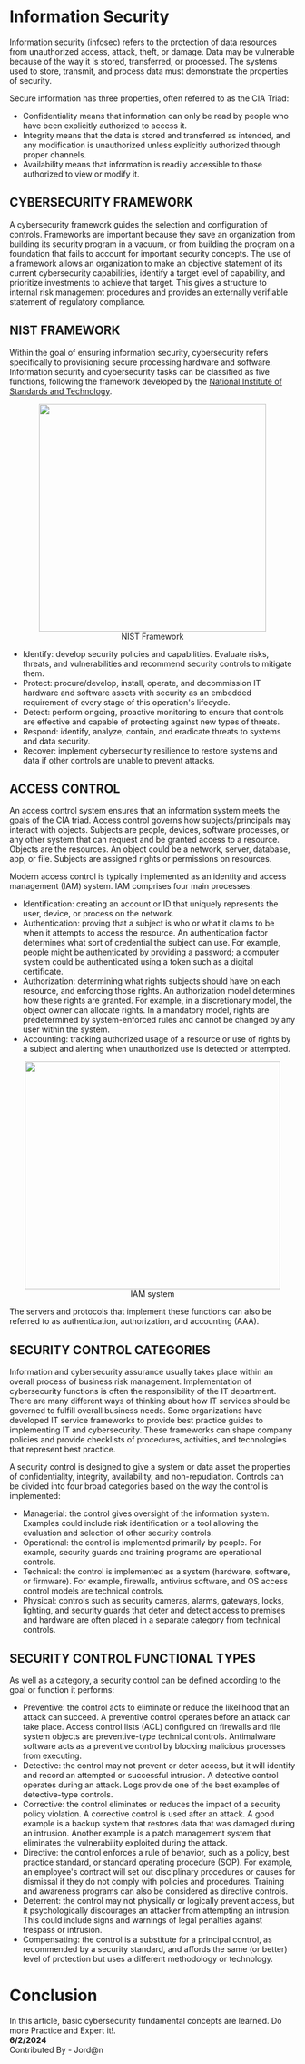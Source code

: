 #  Information Security
Information security (infosec) refers to the protection of data resources from unauthorized access, attack, theft, or damage.
Data may be vulnerable because of the way it is stored, transferred, or processed. The systems used to store, transmit, and process data must demonstrate the properties of security.

Secure information has three properties, often referred to as the CIA Triad:
- Confidentiality means that information can only be read by people who have been explicitly authorized to access it.
- Integrity means that the data is stored and transferred as intended, and any modification is unauthorized unless explicitly authorized through proper channels.
- Availability means that information is readily accessible to those authorized to view or modify it.

##  CYBERSECURITY FRAMEWORK
A cybersecurity framework guides the selection and configuration of controls. Frameworks are important because they save an organization from building its security program in a vacuum, or from building the program on a foundation that fails to account for important security concepts.
The use of a framework allows an organization to make an objective statement of its current cybersecurity capabilities, identify a target level of capability, and prioritize investments to achieve that target.
This gives a structure to internal risk management procedures and provides an externally verifiable statement of regulatory compliance.

##  NIST FRAMEWORK
Within the goal of ensuring information security, cybersecurity refers specifically to provisioning secure processing hardware and software.
Information security and cybersecurity tasks can be classified as five functions, following the framework developed by the [National Institute of Standards and Technology](https://nist.gov/cyberframework/online-learning/five-functions).

<p align="center"><img src="https://github.com/AungZayMyo/Defensive-Security/assets/154745254/dbc62b44-bdbd-49ac-9e22-e331e563be5a" width="400px" height=400px"><br> NIST Framework </p>

- Identify: develop security policies and capabilities. Evaluate risks, threats, and vulnerabilities and recommend security controls to mitigate them.
- Protect: procure/develop, install, operate, and decommission IT hardware and software assets with security as an embedded requirement of every stage of this operation's lifecycle.
- Detect: perform ongoing, proactive monitoring to ensure that controls are effective and capable of protecting against new types of threats.
- Respond: identify, analyze, contain, and eradicate threats to systems and data security.
- Recover: implement cybersecurity resilience to restore systems and data if other controls are unable to prevent attacks.

##  ACCESS CONTROL
An access control system ensures that an information system meets the goals of the CIA triad. Access control governs how subjects/principals may interact with objects.
Subjects are people, devices, software processes, or any other system that can request and be granted access to a resource. Objects are the resources.
An object could be a network, server, database, app, or file. Subjects are assigned rights or permissions on resources.

Modern access control is typically implemented as an identity and access management (IAM) system. IAM comprises four main processes:
- Identification: creating an account or ID that uniquely represents the user, device, or process on the network.
- Authentication: proving that a subject is who or what it claims to be when it attempts to access the resource. An authentication factor determines what sort of credential the subject can use. For example, people might be authenticated by providing a password; a computer system could be authenticated using a token such as a digital certificate.
- Authorization: determining what rights subjects should have on each resource, and enforcing those rights. An authorization model determines how these rights are granted. For example, in a discretionary model, the object owner can allocate rights. In a mandatory model, rights are predetermined by system-enforced rules and cannot be changed by any user within the system.
- Accounting: tracking authorized usage of a resource or use of rights by a subject and alerting when unauthorized use is detected or attempted.

<p align="center"><img src="https://github.com/AungZayMyo/Defensive-Security/assets/154745254/1ff7d658-baba-40ee-829a-4bd0216aea4f" width="450px" height=400px"><br> IAM system </p>

The servers and protocols that implement these functions can also be referred to as authentication, authorization, and accounting (AAA).

##  SECURITY CONTROL CATEGORIES
Information and cybersecurity assurance usually takes place within an overall process of business risk management. Implementation of cybersecurity functions is often the responsibility of the IT department.
There are many different ways of thinking about how IT services should be governed to fulfill overall business needs.
Some organizations have developed IT service frameworks to provide best practice guides to implementing IT and cybersecurity. These frameworks can shape company policies and provide checklists of procedures, activities, and technologies that represent best practice.

A security control is designed to give a system or data asset the properties of confidentiality, integrity, availability, and non-repudiation. Controls can be divided into four broad categories based on the way the control is implemented:
- Managerial: the control gives oversight of the information system. Examples could include risk identification or a tool allowing the evaluation and selection of other security controls.
- Operational: the control is implemented primarily by people. For example, security guards and training programs are operational controls.
- Technical: the control is implemented as a system (hardware, software, or firmware). For example, firewalls, antivirus software, and OS access control models are technical controls.
- Physical: controls such as security cameras, alarms, gateways, locks, lighting, and security guards that deter and detect access to premises and hardware are often placed in a separate category from technical controls.

##  SECURITY CONTROL FUNCTIONAL TYPES
As well as a category, a security control can be defined according to the goal or function it performs:

- Preventive: the control acts to eliminate or reduce the likelihood that an attack can succeed. A preventive control operates before an attack can take place. Access control lists (ACL) configured on firewalls and file system objects are preventive-type technical controls. Antimalware software acts as a preventive control by blocking malicious processes from executing.
- Detective: the control may not prevent or deter access, but it will identify and record an attempted or successful intrusion. A detective control operates during an attack. Logs provide one of the best examples of detective-type controls.
- Corrective: the control eliminates or reduces the impact of a security policy violation. A corrective control is used after an attack. A good example is a backup system that restores data that was damaged during an intrusion. Another example is a patch management system that eliminates the vulnerability exploited during the attack.
- Directive: the control enforces a rule of behavior, such as a policy, best practice standard, or standard operating procedure (SOP). For example, an employee's contract will set out disciplinary procedures or causes for dismissal if they do not comply with policies and procedures. Training and awareness programs can also be considered as directive controls.
- Deterrent: the control may not physically or logically prevent access, but it psychologically discourages an attacker from attempting an intrusion. This could include signs and warnings of legal penalties against trespass or intrusion.
- Compensating: the control is a substitute for a principal control, as recommended by a security standard, and affords the same (or better) level of protection but uses a different methodology or technology.

# Conclusion 

In this article, basic cybersecurity fundamental concepts are learned. Do more Practice and Expert it!. <br>
**6/2/2024** <br>
Contributed By - Jord@n
